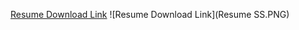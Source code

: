 [Resume Download Link](https://github.com/IssTaylor/IssTaylor.github.io/raw/master/Ashley%20Perez%20-%20%20Resume.pdf) 
![Resume Download Link](Resume SS.PNG)
